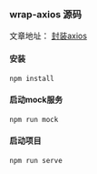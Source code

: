 
### wrap-axios 源码
文章地址：
[封装axios](https://juejin.im/post/5e0860bae51d45582a2ffe89)


#### 安装
```
npm install
```

#### 启动mock服务
```
npm run mock
```

#### 启动项目
```
npm run serve
```
